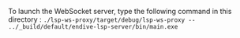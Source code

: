 To launch the WebSocket server, type the following command in this directory :
`./lsp-ws-proxy/target/debug/lsp-ws-proxy -- ../_build/default/endive-lsp-server/bin/main.exe`
